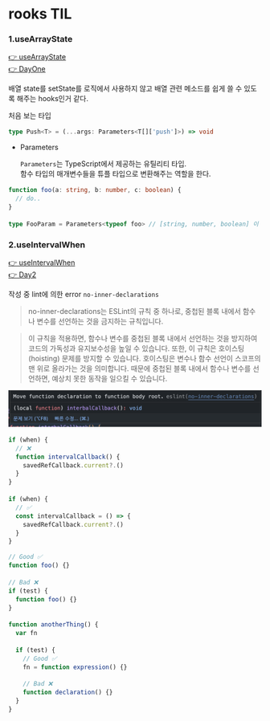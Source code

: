 # rooks TIL

### 1.useArrayState

[👉 useArrayState](../../packages/lib/src/hooks/useArrayState.ts)  
[👉 DayOne](./src/components/DayOne.tsx)

배열 state를 setState를 로직에서 사용하지 않고 배열 관련 메소드를 쉽게 쓸 수 있도록 해주는 hooks인거 같다.

처음 보는 타입

```ts
type Push<T> = (...args: Parameters<T[]['push']>) => void
```

- Parameters

  `Parameters`는 TypeScript에서 제공하는 유틸리티 타입.  
  함수 타입의 매개변수들을 튜플 타입으로 변환해주는 역할을 한다.

```ts
function foo(a: string, b: number, c: boolean) {
  // do..
}

type FooParam = Parameters<typeof foo> // [string, number, boolean] 이 된다
```

### 2.useIntervalWhen

[👉 useIntervalWhen](../../packages/lib/src/hooks/useIntervalWhen.ts)  
[👉 Day2](./src/components/DayTwo.tsx)

작성 중 lint에 의한 error `no-inner-declarations`

> no-inner-declarations는 ESLint의 규칙 중 하나로, 중첩된 블록 내에서 함수나 변수를 선언하는 것을 금지하는 규칙입니다.

> 이 규칙을 적용하면, 함수나 변수를 중첩된 블록 내에서 선언하는 것을 방지하여 코드의 가독성과 유지보수성을 높일 수 있습니다. 또한, 이 규칙은 호이스팅(hoisting) 문제를 방지할 수 있습니다. 호이스팅은 변수나 함수 선언이 스코프의 맨 위로 올라가는 것을 의미합니다. 때문에 중첩된 블록 내에서 함수나 변수를 선언하면, 예상치 못한 동작을 일으킬 수 있습니다.

![linterror](./src/assets/useInterval/01.png)

```ts
if (when) {
  // ❌
  function intervalCallback() {
    savedRefCallback.current?.()
  }
}

if (when) {
  // ✅
  const intervalCallback = () => {
    savedRefCallback.current?.()
  }
}
```

```ts
// Good ✅
function foo() {}

// Bad ❌
if (test) {
  function foo() {}
}

function anotherThing() {
  var fn

  if (test) {
    // Good ✅
    fn = function expression() {}

    // Bad ❌
    function declaration() {}
  }
}
```
